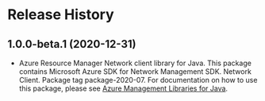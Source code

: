 # Release History

## 1.0.0-beta.1 (2020-12-31)

- Azure Resource Manager Network client library for Java. This package contains Microsoft Azure SDK for Network Management SDK. Network Client. Package tag package-2020-07. For documentation on how to use this package, please see [Azure Management Libraries for Java](https://aka.ms/azsdk/java/mgmt).